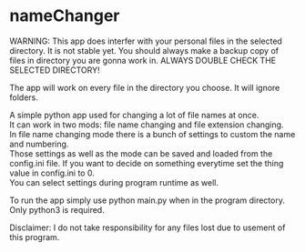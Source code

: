 # nameChanger
WARNING: This app does interfer with your personal files in the selected directory. It is not stable yet. You should always make a backup copy of files in directory you are gonna work in. 
  ALWAYS DOUBLE CHECK THE SELECTED DIRECTORY!  
    
The app will work on every file in the directory you choose. It will ignore folders.  

A simple python app used for changing a lot of file names at once.  
It can work in two mods: file name changing and file extension changing.  
In file name changing mode there is a bunch of settings to custom the name and numbering.  
Those settings as well as the mode can be saved and loaded from the config.ini file. If you want to decide on something everytime set the thing value in config.ini to 0.  
You can select settings during program runtime as well.  

To run the app simply use python main.py when in the program directory.
Only python3 is required.
  
  
  
  
  
    
    
Disclaimer: I do not take responsibility for any files lost due to usement of this program.


